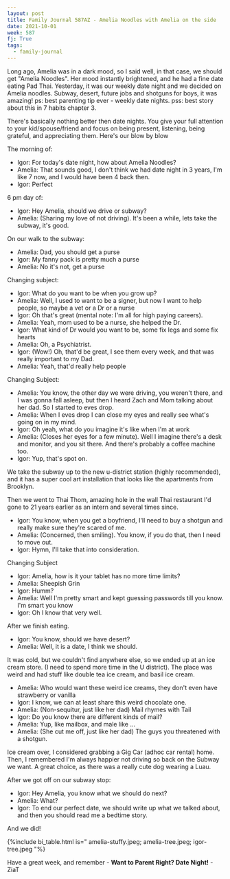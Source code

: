 ```yaml
---
layout: post
title: Family Journal 587AZ - Amelia Noodles with Amelia on the side
date: 2021-10-01
week: 587
fj: True
tags:
  - family-journal
---
```


Long ago, Amelia was in a dark mood, so I said well, in that case, we should get "Amelia Noodles". Her mood instantly brightened, and he had a fine date eating Pad Thai. Yesterday, it was our weekly date night and we decided on Amelia noodles. Subway, desert, future jobs and shotguns for boys, it was amazing! ps: best parenting tip ever - weekly date nights. pss: best story about this in 7 habits chapter 3.

There's basically nothing better then date nights. You give your full attention to your kid/spouse/friend and focus on being present, listening, being grateful, and appreciating them. Here's our blow by blow

The morning of:

- Igor: For today's date night, how about Amelia Noodles?
- Amelia: That sounds good, I don't think we had date night in 3 years, I'm like 7 now, and I would have been 4 back then.
- Igor: Perfect

6 pm day of:

- Igor: Hey Amelia, should we drive or subway?
- Amelia: (Sharing my love of not driving). It's been a while, lets take the subway, it's good.

On our walk to the subway:

- Amelia: Dad, you should get a purse
- Igor: My fanny pack is pretty much a purse
- Amelia: No it's not, get a purse

Changing subject:

- Igor: What do you want to be when you grow up?
- Amelia: Well, I used to want to be a signer, but now I want to help people, so maybe a vet or a Dr or a nurse
- Igor: Oh that's great (mental note: I'm all for high paying careers).
- Amelia: Yeah, mom used to be a nurse, she helped the Dr.
- Igor: What kind of Dr would you want to be, some fix legs and some fix hearts
- Amelia: Oh, a Psychiatrist.
- Igor: (Wow!) Oh, that'd be great, I see them every week, and that was really important to my Dad.
- Amelia: Yeah, that'd really help people

Changing Subject:

- Amelia: You know, the other day we were driving, you weren't there, and I was gonna fall asleep, but then I heard Zach and Mom talking about her dad. So I started to eves drop.
- Amelia: When I eves drop I can close my eyes and really see what's going on in my mind.
- Igor: Oh yeah, what do you imagine it's like when I'm at work
- Amelia: (Closes her eyes for a few minute). Well I imagine there's a desk and monitor, and you sit there. And there's probably a coffee machine too.
- Igor: Yup, that's spot on.

We take the subway up to the new u-district station (highly recommended), and it has a super cool art installation that looks like the apartments from Brooklyn.

Then we went to Thai Thom, amazing hole in the wall Thai restaurant I'd gone to 21 years earlier as an intern and several times since.

- Igor: You know, when you get a boyfriend, I'll need to buy a shotgun and really make sure they're scared of me.
- Amelia: (Concerned, then smiling). You know, if you do that, then I need to move out.
- Igor: Hymn, I'll take that into consideration.

Changing Subject

- Igor: Amelia, how is it your tablet has no more time limits?
- Amelia: Sheepish Grin
- Igor: Humm?
- Amelia: Well I'm pretty smart and kept guessing passwords till you know. I'm smart you know
- Igor: Oh I know that very well.

After we finish eating.

- Igor: You know, should we have desert?
- Amelia: Well, it is a date, I think we should.

It was cold, but we couldn't find anywhere else, so we ended up at an ice cream store. (I need to spend more time in the U district). The place was weird and had stuff like double tea ice cream, and basil ice cream.

- Amelia: Who would want these weird ice creams, they don't even have strawberry or vanilla
- Igor: I know, we can at least share this weird chocolate one.
- Amelia: (Non-sequitur, just like her dad) Mail rhymes with Tail
- Igor: Do you know there are different kinds of mail?
- Amelia: Yup, like mailbox, and male like ...
- Amelia: (She cut me off, just like her dad) The guys you threatened with a shotgun.

Ice cream over, I considered grabbing a Gig Car (adhoc car rental) home. Then, I remembered I'm always happier not driving so back on the Subway we want. A great choice, as there was a really cute dog wearing a Luau.

After we got off on our subway stop:

- Igor: Hey Amelia, you know what we should do next?
- Amelia: What?
- Igor: To end our perfect date, we should write up what we talked about, and then you should read me a bedtime story.

And we did!

{%include bi_table.html is="
amelia-stuffy.jpeg;
amelia-tree.jpeg;
igor-tree.jpeg
"%}

Have a great week, and remember - **Want to Parent Right? Date Night!** - ZiaT
